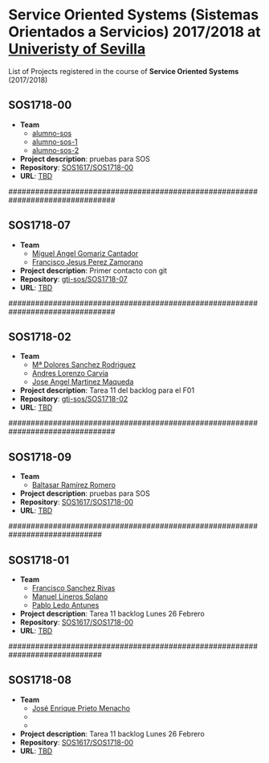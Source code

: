 Service Oriented Systems (Sistemas Orientados a Servicios) 2017/2018 at [Univeristy of Sevilla](http://www.us.es)
===================

List of Projects registered in the course of **Service Oriented Systems** (2017/2018)

## SOS1718-00

- **Team**
  - [alumno-sos](https://github.com/alumno-sos)
  - [alumno-sos-1](https://github.com/alumno-sos-1)
  - [alumno-sos-2](https://github.com/alumno-sos-2)
- **Project description**: pruebas para SOS
- **Repository**: [SOS1617/SOS1718-00](https://github.com/gti-sos/SOS1718-00)
- **URL**: [TBD](#)

################################################################################
## SOS1718-07

- **Team**
    - [Miguel Angel Gomariz Cantador](https://github.com/miguelillo42)
    - [Francisco Jesus Perez Zamorano](https://github.com/fraperzam)
- **Project description**: Primer contacto con git
- **Repository**: [gti-sos/SOS1718-07](https://github.com/gti-sos/SOS1718-07)
- **URL**: [TBD](#)

################################################################################

## SOS1718-02 

- **Team**
  - [Mª Dolores Sanchez Rodriguez](https://github.com/LolaSanchez)
  - [Andres Lorenzo Carvia](https://github.com/wirfen)
  - [Jose Angel Martinez Maqueda](https://github.com/joseangelmm)
- **Project description**: Tarea 11 del backlog para el F01
- **Repository**: [gti-sos/SOS1718-02](https://github.com/gti-sos/SOS1718-02)
- **URL**: [TBD](#)

################################################################################

## SOS1718-09

- **Team**
  - [Baltasar Ramírez Romero](https://github.com/balramrom)
- **Project description**: pruebas para SOS
- **Repository**: [SOS1617/SOS1718-00](https://github.com/gti-sos/SOS1718-09)
- **URL**: [TBD](#)

#############################################################################
## SOS1718-01

- **Team**
  - [Francisco Sanchez Rivas](https://github.com/FranciscoSR11)
  - [Manuel Lineros Solano](https://github.com/ManuLineros)
  - [Pablo Ledo Antunes](https://github.com/PabloLedo97)
- **Project description**: Tarea 11 backlog Lunes 26 Febrero
- **Repository**: [SOS1617/SOS1718-00](https://github.com/gti-sos/SOS1718-01)
- **URL**: [TBD](#)

#############################################################################

## SOS1718-08

- **Team**
  - [José Enrique Prieto Menacho](https://github.com/josprimen)
  - [](https://github.com/)
  - [](https://github.com/)
- **Project description**: Tarea 11 backlog Lunes 26 Febrero
- **Repository**: [SOS1617/SOS1718-00](https://github.com/gti-sos/SOS1718-08)
- **URL**: [TBD](#)
